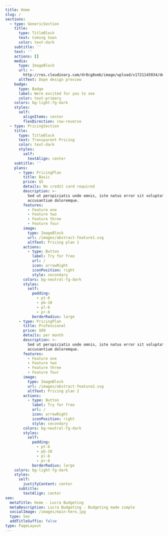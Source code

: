 ```yaml
---
title: Home
slug: /
sections:
  - type: GenericSection
    title:
      type: TitleBlock
      text: Coming Soon
      color: text-dark
    subtitle: ''
    text: ''
    actions: []
    media:
      type: ImageBlock
      url: >-
        http://res.cloudinary.com/dr8cg8xmb/image/upload/v1721145934/desktop-mobile-preview.png
      altText: Dope design preview
    badge:
      type: Badge
      label: Were excited for you to see
      color: text-primary
    colors: bg-light-fg-dark
    styles:
      self:
        alignItems: center
        flexDirection: row-reverse
  - type: PricingSection
    title:
      type: TitleBlock
      text: Transparent Pricing
      color: text-dark
      styles:
        self:
          textAlign: center
    subtitle: ''
    plans:
      - type: PricingPlan
        title: Basic
        price: $5
        details: No credit card required
        description: >-
          Sed ut perspiciatis unde omnis, iste natus error sit voluptatem
          accusantium doloremque.
        features:
          - Feature one
          - Feature two
          - Feature three
          - Feature four
        image:
          type: ImageBlock
          url: /images/abstract-feature1.svg
          altText: Pricing plan 1
        actions:
          - type: Button
            label: Try for free
            url: /
            icon: arrowRight
            iconPosition: right
            style: secondary
        colors: bg-neutral-fg-dark
        styles:
          self:
            padding:
              - pt-6
              - pb-10
              - pl-6
              - pr-6
            borderRadius: large
      - type: PricingPlan
        title: Professional
        price: $99
        details: per month
        description: >-
          Sed ut perspiciatis unde omnis, iste natus error sit voluptatem
          accusantium doloremque.
        features:
          - Feature one
          - Feature two
          - Feature three
          - Feature four
        image:
          type: ImageBlock
          url: /images/abstract-feature2.svg
          altText: Pricing plan 2
        actions:
          - type: Button
            label: Try for free
            url: /
            icon: arrowRight
            iconPosition: right
            style: secondary
        colors: bg-neutral-fg-dark
        styles:
          self:
            padding:
              - pt-6
              - pb-10
              - pl-6
              - pr-6
            borderRadius: large
    colors: bg-light-fg-dark
    styles:
      self:
        justifyContent: center
      subtitle:
        textAlign: center
seo:
  metaTitle: Home - Lucra Budgeting
  metaDescription: Lucra Budgeting - Budgeting made simple
  socialImage: /images/main-hero.jpg
  type: Seo
  addTitleSuffix: false
type: PageLayout
---
```

